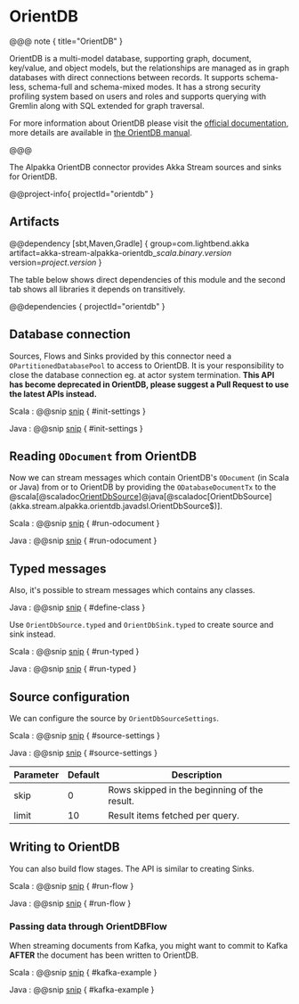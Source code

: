 # OrientDB

@@@ note { title="OrientDB" }

OrientDB is a multi-model database, supporting graph, document, key/value, and object models, but the relationships are managed as in graph databases with direct connections between records. It supports schema-less, schema-full and schema-mixed modes. It has a strong security profiling system based on users and roles and supports querying with Gremlin along with SQL extended for graph traversal.

For more information about OrientDB please visit the [official documentation](http://orientdb.com/orientdb/), more details are available in [the OrientDB manual](http://orientdb.com/docs/3.0.x/).

@@@

The Alpakka OrientDB connector provides Akka Stream sources and sinks for OrientDB.


@@project-info{ projectId="orientdb" }


## Artifacts

@@dependency [sbt,Maven,Gradle] {
  group=com.lightbend.akka
  artifact=akka-stream-alpakka-orientdb_$scala.binary.version$
  version=$project.version$
}

The table below shows direct dependencies of this module and the second tab shows all libraries it depends on transitively.

@@dependencies { projectId="orientdb" }

## Database connection

Sources, Flows and Sinks provided by this connector need a `OPartitionedDatabasePool` to access to OrientDB. It is your responsibility to close the database connection eg. at actor system termination. **This API has become deprecated in OrientDB, please suggest a Pull Request to use the latest APIs instead.**

Scala
: @@snip [snip](/orientdb/src/test/scala/docs/scaladsl/OrientDbSpec.scala) { #init-settings }

Java
: @@snip [snip](/orientdb/src/test/java/docs/javadsl/OrientDbTest.java) { #init-settings }


## Reading `ODocument` from OrientDB

Now we can stream messages which contain OrientDB's `ODocument` (in Scala or Java) from or to OrientDB by providing the `ODatabaseDocumentTx` to the
@scala[@scaladoc[OrientDbSource](akka.stream.alpakka.orientdb.scaladsl.OrientDbSource$)]@java[@scaladoc[OrientDbSource](akka.stream.alpakka.orientdb.javadsl.OrientDbSource$)].

Scala
: @@snip [snip](/orientdb/src/test/scala/docs/scaladsl/OrientDbSpec.scala) { #run-odocument }

Java
: @@snip [snip](/orientdb/src/test/java/docs/javadsl/OrientDbTest.java) { #run-odocument }


## Typed messages

Also, it's possible to stream messages which contains any classes. 

Java
: @@snip [snip](/orientdb/src/test/java/docs/javadsl/OrientDbTest.java) { #define-class }


Use `OrientDbSource.typed` and `OrientDbSink.typed` to create source and sink instead.

Scala
: @@snip [snip](/orientdb/src/test/scala/docs/scaladsl/OrientDbSpec.scala) { #run-typed }

Java
: @@snip [snip](/orientdb/src/test/java/docs/javadsl/OrientDbTest.java) { #run-typed }


## Source configuration

We can configure the source by `OrientDbSourceSettings`.

Scala
: @@snip [snip](/orientdb/src/test/scala/docs/scaladsl/OrientDbSpec.scala) { #source-settings }

Java
: @@snip [snip](/orientdb/src/test/java/docs/javadsl/OrientDbTest.java) { #source-settings }


| Parameter        | Default | Description |
| ---------------- | ------- | ------------------------------------------- |
| skip             |   0     | Rows skipped in the beginning of the result. |
| limit            |    10   | Result items fetched per query. |



## Writing to OrientDB

You can also build flow stages. The API is similar to creating Sinks.

Scala
: @@snip [snip](/orientdb/src/test/scala/docs/scaladsl/OrientDbSpec.scala) { #run-flow }

Java
: @@snip [snip](/orientdb/src/test/java/docs/javadsl/OrientDbTest.java) { #run-flow }


### Passing data through OrientDBFlow

When streaming documents from Kafka, you might want to commit to Kafka **AFTER** the document has been written to OrientDB.

Scala
: @@snip [snip](/orientdb/src/test/scala/docs/scaladsl/OrientDbSpec.scala) { #kafka-example }

Java
: @@snip [snip](/orientdb/src/test/java/docs/javadsl/OrientDbTest.java) { #kafka-example } 
